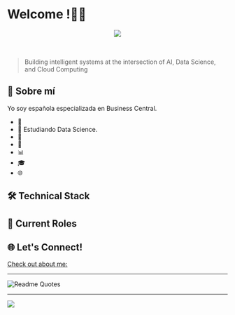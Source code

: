 # Welcome !👨‍💻
 
<center> <img src="DSREADME.gif"></center> <br><br>
 
> Building intelligent systems at the intersection of AI, Data Science, and Cloud Computing
 
## 🎯 Sobre mí
 
Yo soy española especializada en Business Central.
 
- 🤖 
- 🧠 Estudiando Data Science.
- 🔄 
- 🚀 
- 📊 
- 🎓 
- 🌐 
 
## 🛠️ Technical Stack

 
## 🌟 Current Roles

 
## 🌐 Let's Connect!
 
[Check out about me:](https://demetrio.info)
 
---
 
![Readme Quotes](https://quotes-github-readme.vercel.app/api?type=horizontal&theme=dark)
 
---
 
[![](https://visitcount.itsvg.in/api?id=Demstalfer&icon=0&color=0)](https://visitcount.itsvg.in)
